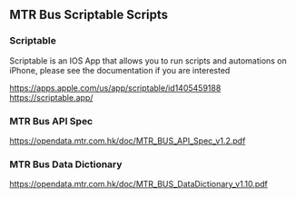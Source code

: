 ## MTR Bus Scriptable Scripts

### Scriptable

Scriptable is an IOS App that allows you to run scripts and automations on iPhone, please see the documentation if you are interested

https://apps.apple.com/us/app/scriptable/id1405459188
https://scriptable.app/

### MTR Bus API Spec

https://opendata.mtr.com.hk/doc/MTR_BUS_API_Spec_v1.2.pdf

### MTR Bus Data Dictionary

https://opendata.mtr.com.hk/doc/MTR_BUS_DataDictionary_v1.10.pdf
